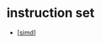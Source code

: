 instruction set
===============

* [[simd]]

[//begin]: # "Autogenerated link references for markdown compatibility"
[simd]: simd.md "SIMD"
[//end]: # "Autogenerated link references"